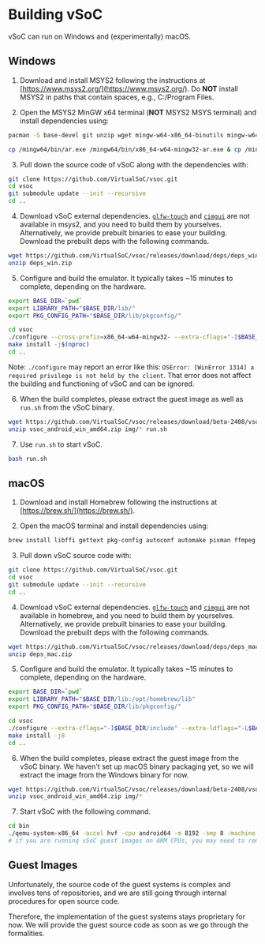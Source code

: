 # Building vSoC

vSoC can run on Windows and (experimentally) macOS.

## Windows

1. Download and install MSYS2 following the instructions at [https://www.msys2.org/](https://www.msys2.org/). Do **NOT** install MSYS2 in paths that contain spaces, e.g., C:/Program Files.

2. Open the MSYS2 MinGW x64 terminal (**NOT** MSYS2 MSYS terminal) and install dependencies using:

```bash
pacman -S base-devel git unzip wget mingw-w64-x86_64-binutils mingw-w64-x86_64-crt-git mingw-w64-x86_64-headers-git mingw-w64-x86_64-gcc-libs mingw-w64-x86_64-gcc mingw-w64-x86_64-gdb mingw-w64-x86_64-make mingw-w64-x86_64-tools-git mingw-w64-x86_64-pkg-config mingw-w64-x86_64-winpthreads-git mingw-w64-x86_64-libwinpthread-git mingw-w64-x86_64-winstorecompat-git mingw-w64-x86_64-libmangle-git mingw-w64-x86_64-pixman mingw-w64-x86_64-SDL2 mingw-w64-x86_64-glib2 mingw-w64-x86_64-capstone mingw-w64-x86_64-lzo2 mingw-w64-x86_64-libxml2 mingw-w64-x86_64-libjpeg-turbo mingw-w64-x86_64-libpng mingw-w64-x86_64-ffmpeg mingw-w64-x86_64-ninja

cp /mingw64/bin/ar.exe /mingw64/bin/x86_64-w64-mingw32-ar.exe & cp /mingw64/bin/ranlib.exe /mingw64/bin/x86_64-w64-mingw32-ranlib.exe & cp /mingw64/bin/windres.exe /mingw64/bin/x86_64-w64-mingw32-windres.exe & cp /mingw64/bin/objcopy.exe /mingw64/bin/x86_64-w64-mingw32-objcopy.exe  & cp /mingw64/bin/nm.exe /mingw64/bin/x86_64-w64-mingw32-nm.exe & cp /mingw64/bin/strip.exe /mingw64/bin/x86_64-w64-mingw32-strip.exe
```

3. Pull down the source code of vSoC along with the dependencies with:

```bash
git clone https://github.com/VirtualSoC/vsoc.git
cd vsoc
git submodule update --init --recursive
cd ..
```

4. Download vSoC external dependencies. [`glfw-touch`](https://github.com/torkeldanielsson/glfw/tree/touch) and [`cimgui`](https://github.com/cimgui/cimgui) are not available in msys2, and you need to build them by yourselves. Alternatively, we provide prebuilt binaries to ease your building. Download the prebuilt deps with the following commands.

```bash
wget https://github.com/VirtualSoC/vsoc/releases/download/deps/deps_win.zip
unzip deps_win.zip
``` 

5. Configure and build the emulator. It typically takes ~15 minutes to complete, depending on the hardware.

```bash
export BASE_DIR=`pwd`
export LIBRARY_PATH="$BASE_DIR/lib/"
export PKG_CONFIG_PATH="$BASE_DIR/lib/pkgconfig/"

cd vsoc
./configure --cross-prefix=x86_64-w64-mingw32- --extra-cflags="-I$BASE_DIR/include" --extra-ldflags="-L$BASE_DIR/lib" --prefix="$BASE_DIR" --bindir="$BASE_DIR/bin" --disable-gtk --enable-sdl --target-list=x86_64-softmmu --disable-werror
make install -j$(nproc)
cd ..
```

Note: `./configure` may report an error like this: `OSError: [WinError 1314] a required privilege is not held by the client`. That error does not affect the building and functioning of vSoC and can be ignored.

6. When the build completes, please extract the guest image as well as `run.sh` from the vSoC binary.

```bash
wget https://github.com/VirtualSoC/vsoc/releases/download/beta-2408/vsoc_android_win_amd64.zip
unzip vsoc_android_win_amd64.zip img/* run.sh
```

7. Use `run.sh` to start vSoC.

```bash
bash run.sh
```

## macOS

1. Download and install Homebrew following the instructions at [https://brew.sh/](https://brew.sh/).

2. Open the macOS terminal and install dependencies using:

```bash
brew install libffi gettext pkg-config autoconf automake pixman ffmpeg wget ninja meson glew
```

3. Pull down vSoC source code with:

```bash
git clone https://github.com/VirtualSoC/vsoc.git
cd vsoc
git submodule update --init --recursive
cd ..
```

4. Download vSoC external dependencies. [`glfw-touch`](https://github.com/torkeldanielsson/glfw/tree/touch) and [`cimgui`](https://github.com/cimgui/cimgui) are not available in homebrew, and you need to build them by yourselves. Alternatively, we provide prebuilt binaries to ease your building. Download the prebuilt deps with the following commands.

```bash
wget https://github.com/VirtualSoC/vsoc/releases/download/deps/deps_mac.zip
unzip deps_mac.zip
``` 

5. Configure and build the emulator. It typically takes ~15 minutes to complete, depending on the hardware.

```bash
export BASE_DIR=`pwd`
export LIBRARY_PATH="$BASE_DIR/lib:/opt/homebrew/lib"
export PKG_CONFIG_PATH="$BASE_DIR/lib/pkgconfig/"

cd vsoc
./configure --extra-cflags="-I$BASE_DIR/include" --extra-ldflags="-L$BASE_DIR/lib" --prefix="$BASE_DIR" --bindir="$BASE_DIR/bin" --enable-hvf --target-list=x86_64-softmmu,aarch64-softmmu --disable-werror
make install -j8
cd ..
```

6. When the build completes, please extract the guest image from the vSoC binary. We haven't set up macOS binary packaging yet, so we will extract the image from the Windows binary for now.

```bash
wget https://github.com/VirtualSoC/vsoc/releases/download/beta-2408/vsoc_android_win_amd64.zip
unzip vsoc_android_win_amd64.zip img/*
```

7. Start vSoC with the following command.

```bash
cd bin
./qemu-system-x86_64 -accel hvf -cpu android64 -m 8192 -smp 8 -machine usb=on -device usb-kbd -device usb-tablet -device intel-hda -device hda-duplex -netdev user,id=cell -device virtio-net-pci,netdev=cell -netdev user,id=wlan -device virtio-net-pci,netdev=wlan -kernel ../img/kernel -append "nokaslr no_timer_check console=ttyS0 RAMDISK=vdb DATA=vdc quiet" -initrd ../img/initrd.img -drive index=0,if=virtio,id=system,file=../img/system.img,format=raw -drive index=1,if=virtio,id=ramdisk,file=../img/ramdisk.img,format=raw -drive index=2,if=virtio,id=userdata,file=../img/userdata.qcow2,format=qcow2 -device teleport,display_width=3840,display_height=2160
# if you are running vSoC guest images on ARM CPUs, you may need to remove the '-accel hvf' argument.
```


## Guest Images

Unfortunately, the source code of the guest systems is complex and involves tens of repositories, and we are still going through internal procedures for open source code.

Therefore, the implementation of the guest systems stays proprietary for now. We will provide the guest source code as soon as we go through the formalities.

